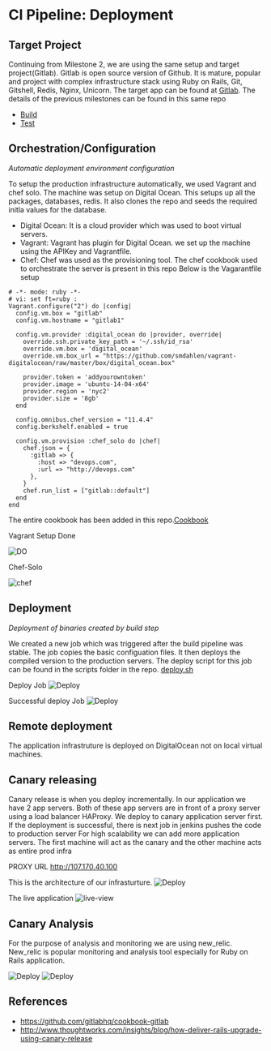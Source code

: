 # CI Pipeline: Deployment

## Target Project
Continuing from Milestone 2, we are using the same setup and target project(Gitlab). Gitlab is open source version of Github. It is mature, popular and project with complex infrastructure stack using Ruby on Rails, Git, Gitshell, Redis, Nginx, Unicorn. The target app can be found at [Gitlab](http://github.com/yatish27/gitlabhq).
The details of the previous milestones can be found in this same repo
- [Build](https://github.com/yatish27/CSC591-DevOps-Project/blob/master/docs/Build.md)
- [Test](https://github.com/yatish27/CSC591-DevOps-Project/blob/master/docs/Test.md)

## Orchestration/Configuration

*Automatic deployment environment configuration*

To setup the production infrastructure automatically, we used Vagrant and chef solo. The machine was setup on Digital Ocean. This setups up all the packages, databases, redis. It also clones the repo and seeds the required initla values for the database.
* Digital Ocean: It is a cloud provider which was used to boot virtual servers.
* Vagrant: Vagrant has plugin for Digital Ocean. we set up the machine using the APIKey and Vagrantfile.
* Chef: Chef was used as the provisioning tool. The chef cookbook used to orchestrate the server is present in this repo
Below is the Vagarantfile setup
```
# -*- mode: ruby -*-
# vi: set ft=ruby :
Vagrant.configure("2") do |config|
  config.vm.box = "gitlab"
  config.vm.hostname = "gitlab1"

  config.vm.provider :digital_ocean do |provider, override|
    override.ssh.private_key_path = '~/.ssh/id_rsa'
    override.vm.box = 'digital_ocean'
    override.vm.box_url = "https://github.com/smdahlen/vagrant-digitalocean/raw/master/box/digital_ocean.box"

    provider.token = 'addyourowntoken'
    provider.image = 'ubuntu-14-04-x64'
    provider.region = 'nyc2'
    provider.size = '8gb'
  end

  config.omnibus.chef_version = "11.4.4"
  config.berkshelf.enabled = true

  config.vm.provision :chef_solo do |chef|
    chef.json = {
      :gitlab => {
        :host => "devops.com",
        :url => "http://devops.com"
      },
    }
    chef.run_list = ["gitlab::default"]
  end
end

```

The entire cookbook has been added in this repo.[Cookbook]()

Vagrant Setup Done

![DO](./imgs/digitaloceon-server.png)

Chef-Solo

![chef](./imgs/chef-setup.png)

## Deployment
*Deployment of binaries created by build step*

We created a new job which was triggered after the build pipeline was stable. The job copies the basic configuation files. It then deploys the compiled version to the production servers. The deploy script for this job can be found in the scripts folder in the repo. [deploy.sh](./scripts/deploy.sh)

Deploy Job
![Deploy](./imgs/deploy-job.png)

Successful deploy Job
![Deploy](./imgs/deploy.png)

## Remote deployment
The application infrastruture is deployed on DigitalOcean not on local virtual machines.

## Canary releasing

Canary release is when you deploy incrementally. In our application we have 2 app servers. Both of these app servers are in front of a proxy server using a load balancer HAProxy.
We deploy to canary application server first. If the deployment is successful, there is next job in jenkins pushes the code to production server 
For high scalability we can add more application servers. The first machine will act as the canary and the other machine acts as entire prod infra

PROXY URL http://107.170.40.100

This is the architecture of our infrasturture.
![Deploy](./imgs/canary.png)

The live application 
![live-view](./imgs/live-view.png)

## Canary Analysis
For the purpose of analysis and monitoring we are using new_relic. New_relic is popular monitoring and analysis tool especially for Ruby on Rails application.

![Deploy](./imgs/new_relic_1.png)
![Deploy](./imgs/new_relic_2.png)

## References

- https://github.com/gitlabhq/cookbook-gitlab
- http://www.thoughtworks.com/insights/blog/how-deliver-rails-upgrade-using-canary-release

